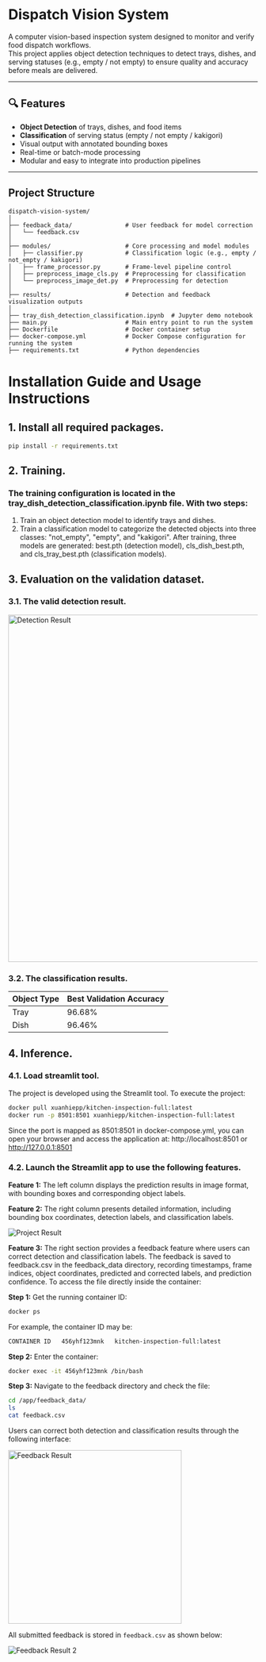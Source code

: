 # Dispatch Vision System

A computer vision-based inspection system designed to monitor and verify food dispatch workflows.  
This project applies object detection techniques to detect trays, dishes, and serving statuses (e.g., empty / not empty) to ensure quality and accuracy before meals are delivered.

---

## 🔍 Features

- **Object Detection** of trays, dishes, and food items
- **Classification** of serving status (empty / not empty / kakigori)
- Visual output with annotated bounding boxes
- Real-time or batch-mode processing
- Modular and easy to integrate into production pipelines

---

## Project Structure
```
dispatch-vision-system/
│
├── feedback_data/               # User feedback for model correction
│   └── feedback.csv
│
├── modules/                     # Core processing and model modules
│   ├── classifier.py            # Classification logic (e.g., empty / not_empty / kakigori)
│   ├── frame_processor.py       # Frame-level pipeline control
│   ├── preprocess_image_cls.py  # Preprocessing for classification
│   └── preprocess_image_det.py  # Preprocessing for detection
│
├── results/                     # Detection and feedback visualization outputs
│
├── tray_dish_detection_classification.ipynb  # Jupyter demo notebook
├── main.py                      # Main entry point to run the system
├── Dockerfile                   # Docker container setup
├── docker-compose.yml           # Docker Compose configuration for running the system
├── requirements.txt             # Python dependencies
```

# Installation Guide and Usage Instructions
## 1. Install all required packages.
```bash
pip install -r requirements.txt
```
## 2. Training.
### The training configuration is located in the tray_dish_detection_classification.ipynb file. With two steps:
1. Train an object detection model to identify trays and dishes.
2. Train a classification model to categorize the detected objects into three classes: "not_empty", "empty", and "kakigori".
After training, three models are generated: best.pth (detection model), cls_dish_best.pth, and cls_tray_best.pth (classification models).

## 3. Evaluation on the validation dataset.
### 3.1. The valid detection result.
<img src="results/detection_result.png" alt="Detection Result" width="700"/>

### 3.2. The classification results.
| Object Type | Best Validation Accuracy |
|-------------|--------------------------|
| Tray        | 96.68%                   |
| Dish        | 96.46%                   |

## 4. Inference.
### 4.1. Load streamlit tool.
The project is developed using the Streamlit tool. To execute the project:
```bash
docker pull xuanhiepp/kitchen-inspection-full:latest
docker run -p 8501:8501 xuanhiepp/kitchen-inspection-full:latest
```
Since the port is mapped as 8501:8501 in docker-compose.yml, you can open your browser and access the application at:
http://localhost:8501 or http://127.0.0.1:8501
### 4.2. Launch the Streamlit app to use the following features.
**Feature 1:** The left column displays the prediction results in image format, with bounding boxes and corresponding object labels.

**Feature 2:** The right column presents detailed information, including bounding box coordinates, detection labels, and classification labels.

<img src="results/project_result.png" alt="Project Result"/><br>

**Feature 3:** The right section provides a feedback feature where users can correct detection and classification labels. The feedback is saved to feedback.csv in the feedback_data directory, recording timestamps, frame indices, object coordinates, predicted and corrected labels, and prediction confidence. To access the file directly inside the container:

**Step 1:** Get the running container ID:
```bash
docker ps
```
For example, the container ID may be:
```bash
CONTAINER ID   456yhf123mnk   kitchen-inspection-full:latest
```
**Step 2:** Enter the container:
```bash
docker exec -it 456yhf123mnk /bin/bash
```
**Step 3:** Navigate to the feedback directory and check the file:
```bash
cd /app/feedback_data/
ls
cat feedback.csv
```
Users can correct both detection and classification results through the following interface:

<img src="results/feedback_result.png" alt="Feedback Result" width="350"/>

All submitted feedback is stored in `feedback.csv` as shown below:

<img src="results/feedback_result_2.png" alt="Feedback Result 2"/>